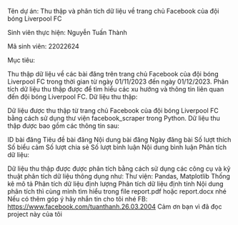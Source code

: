 Tên dự án: Thu thập và phân tích dữ liệu về trang chủ Facebook của đội bóng Liverpool FC

Sinh viên thực hiện: Nguyễn Tuấn Thành

Mã sinh viên: 22022624

Mục tiêu:

Thu thập dữ liệu về các bài đăng trên trang chủ Facebook của đội bóng Liverpool FC trong thời gian từ ngày 01/11/2023 đến ngày 01/12/2023.
Phân tích dữ liệu thu thập được để tìm hiểu các xu hướng và thông tin liên quan đến đội bóng Liverpool FC.
Dữ liệu thu thập:

Dữ liệu được thu thập từ trang chủ Facebook của đội bóng Liverpool FC bằng cách sử dụng thư viện facebook_scraper trong Python. Dữ liệu thu thập được bao gồm các thông tin sau:

ID bài đăng
Tiêu đề bài đăng
Nội dung bài đăng
Ngày đăng bài
Số lượt thích
Số biểu cảm
Số lượt chia sẻ
Số lượt bình luận
Nội dung bình luận
Phân tích dữ liệu:

Dữ liệu thu thập được được phân tích bằng cách sử dụng các công cụ và kỹ thuật phân tích dữ liệu thông dụng như:
Thư viện: Pandas, Matplotlib
Thống kê mô tả
Phân tích dữ liệu định lượng
Phân tích dữ liệu định tính
Nội dung phân tích thì cùng mình tìm hiểu trong file report.pdf hoặc report.docx nhé
Nếu có thêm góp ý hãy nhắn tin cho tôi nhé FB: https://www.facebook.com/tuanthanh.26.03.2004
Cảm ơn bạn vì đã đọc project này của tôi

